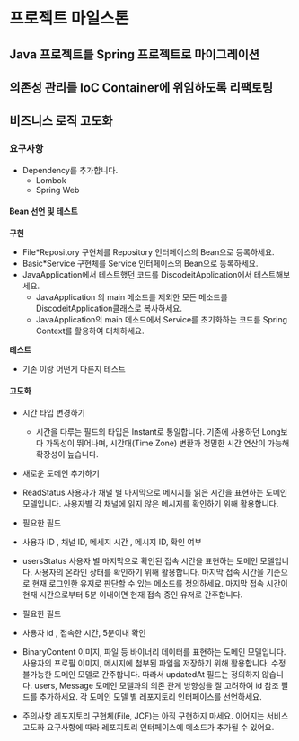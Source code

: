 # 프로젝트 마일스톤

## Java 프로젝트를 Spring 프로젝트로 마이그레이션
## 의존성 관리를 IoC Container에 위임하도록 리팩토링
## 비즈니스 로직 고도화

### 요구사항

- Dependency를 추가합니다.
  - Lombok
  - Spring Web

#### Bean 선언 및 테스트 

**구현**

- File*Repository 구현체를 Repository 인터페이스의 Bean으로 등록하세요.
- Basic*Service 구현체를 Service 인터페이스의 Bean으로 등록하세요.
- JavaApplication에서 테스트했던 코드를 DiscodeitApplication에서 테스트해보세요.
  - JavaApplication 의 main 메소드를 제외한 모든 메소드를 DiscodeitApplication클래스로 복사하세요.
  - JavaApplication의 main 메소드에서 Service를 초기화하는 코드를 Spring Context를 활용하여 대체하세요.

**테스트**

- 기존 이랑 어떤게 다른지 테스트


#### 고도화 

- 시간 타입 변경하기
  - 시간을 다루는 필드의 타입은 Instant로 통일합니다.
  기존에 사용하던 Long보다 가독성이 뛰어나며, 시간대(Time Zone) 변환과 정밀한 시간 연산이 가능해 확장성이 높습니다.

- 새로운 도메인 추가하기

- ReadStatus
사용자가 채널 별 마지막으로 메시지를 읽은 시간을 표현하는 도메인 모델입니다. 사용자별 각 채널에 읽지 않은 메시지를 확인하기 위해 활용합니다.
- 필요한 필드
- 사용자 ID , 채널 ID, 메세지 시간 , 메시지 ID, 확인 여부 

- usersStatus
사용자 별 마지막으로 확인된 접속 시간을 표현하는 도메인 모델입니다. 사용자의 온라인 상태를 확인하기 위해 활용합니다.
마지막 접속 시간을 기준으로 현재 로그인한 유저로 판단할 수 있는 메소드를 정의하세요.
마지막 접속 시간이 현재 시간으로부터 5분 이내이면 현재 접속 중인 유저로 간주합니다.

- 필요한 필드 
- 사용자 id , 접속한 시간, 5분이내 확인

- BinaryContent
이미지, 파일 등 바이너리 데이터를 표현하는 도메인 모델입니다. 사용자의 프로필 이미지, 메시지에 첨부된 파일을 저장하기 위해 활용합니다.
수정 불가능한 도메인 모델로 간주합니다. 따라서 updatedAt 필드는 정의하지 않습니다.
users, Message 도메인 모델과의 의존 관계 방향성을 잘 고려하여 id 참조 필드를 추가하세요.
각 도메인 모델 별 레포지토리 인터페이스를 선언하세요.

- 주의사항
레포지토리 구현체(File, JCF)는 아직 구현하지 마세요. 이어지는 서비스 고도화 요구사항에 따라 레포지토리 인터페이스에 메소드가 추가될 수 있어요.


[//]: # ()
[//]: # ([ ]  공통: 앞서 정의한 도메인 모델과 동일하게 공통 필드&#40;id, createdAt, updatedAt&#41;를 포함합니다.)

[//]: # ()
[//]: # ([ ]  ReadStatus)

[//]: # ()
[//]: # (사용자가 채널 별 마지막으로 메시지를 읽은 시간을 표현하는 도메인 모델입니다. 사용자별 각 채널에 읽지 않은 메시지를 확인하기 위해 활용합니다.)

[//]: # ([ ]  usersStatus)

[//]: # ()
[//]: # (사용자 별 마지막으로 확인된 접속 시간을 표현하는 도메인 모델입니다. 사용자의 온라인 상태를 확인하기 위해 활용합니다.)

[//]: # ([ ] 마지막 접속 시간을 기준으로 현재 로그인한 유저로 판단할 수 있는 메소드를 정의하세요.)

[//]: # (마지막 접속 시간이 현재 시간으로부터 5분 이내이면 현재 접속 중인 유저로 간주합니다.)

[//]: # ([ ]  BinaryContent)

[//]: # ()
[//]: # (이미지, 파일 등 바이너리 데이터를 표현하는 도메인 모델입니다. 사용자의 프로필 이미지, 메시지에 첨부된 파일을 저장하기 위해 활용합니다.)

[//]: # ([ ] 수정 불가능한 도메인 모델로 간주합니다. 따라서 updatedAt 필드는 정의하지 않습니다.)

[//]: # ([ ] users, Message 도메인 모델과의 의존 관계 방향성을 잘 고려하여 id 참조 필드를 추가하세요.)

[//]: # ([ ]  각 도메인 모델 별 레포지토리 인터페이스를 선언하세요.)

[//]: # ()
[//]: # (레포지토리 구현체&#40;File, JCF&#41;는 아직 구현하지 마세요. 이어지는 서비스 고도화 요구사항에 따라 레포지토리 인터페이스에 메소드가 추가될 수 있어요.)

[//]: # (DTO 활용하기)

